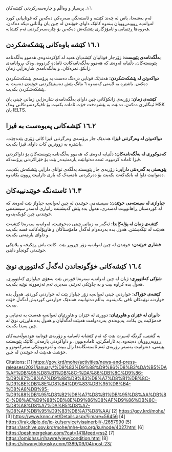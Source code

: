 ١٦. پرسیار و وەاڵم و چارەسەرکردنی کێشەکان

لەم بەشەدا، باس لە چەند کێشە و ئاستەنگی سەرەکی دەکەین کە قوتابیانی کورد لەوانەیە ڕووبەڕوویان ببنەوە کاتێک داوای خوێندن لە چین یان وڵاتانی دیکە دەکەن. هەروەها ڕێنمایی و ئامۆژگاری پێشکەش دەکەین بۆ چارەسەرکردنی ئەم کێشانە.

## ١٦.١ کێشە باوەکانی پێشکەشکردن

**بەڵگەنامەی پێویست:** زۆرجار قوتابیان کێشەیان هەیە لە کۆکردنەوەی هەموو بەڵگەنامە پێویستەکان. دڵنیابە لەوەی کە هەموو بەڵگەنامەکانت ئامادە کردووە، وەک بڕوانامەی زانکۆ، نمرەکان، و بەڵگەنامەی شارەزایی زمان.

**دواکەوتن لە پێشکەشکردن:** هەندێک قوتابی درەنگ دەست بە پرۆسەی پێشکەشکردن دەکەن. باشترە بە لایەنی کەمەوە ٦ مانگ پێش دەستپێکردنی خوێندن دەست بە پێشکەشکردن بکەیت.

**کێشەی زمان:** زۆربەی زانکۆکانی چین داوای بەڵگەنامەی شارەزایی زمانی چینی یان ئینگلیزی دەکەن. دەبێت بە پێشوەخت خۆت ئامادە بکەیت بۆ تاقیکردنەوەکانی وەک HSK یان IELTS.

## ١٦.٢ کێشەکانی پەیوەست بە ڤیزا

**دواکەوتن لە وەرگرتنی ڤیزا:** هەندێک جار پرۆسەی وەرگرتنی ڤیزا کاتی زۆری پێدەچێت. باشترە بە زووترین کات داوای ڤیزا بکەیت.

**کەموکوڕی لە بەڵگەنامەکان:** دڵنیابە لەوەی کە هەموو بەڵگەنامە پێویستەکان بۆ داواکردنی ڤیزا ئامادە کردووە. ئەمە دەتوانێت یارمەتیدەر بێت بۆ خێراکردنی پرۆسەکە.

**پێویستی بە گەرەنتی دارایی:** زۆربەی جار پێویستە بەڵگەی توانای دارایی پێشکەش بکەیت. دەتوانیت داوا لە بانکەکەت بکەیت بۆ دەرکردنی نامەیەک کە باری داراییت ڕوون بکاتەوە.

## ١٦.٣ ئاستەنگە خوێندنییەکان

**جیاوازی لە سیستەمی خوێندن:** سیستەمی خوێندن لە چین لەوانەیە جیاواز بێت لەوەی کە لە کوردستان ڕاهاتوویت لەسەری. هەوڵ بدە پێش گەیشتنت زانیاری لەسەر سیستەمی خوێندنی چین کۆبکەیتەوە.

**کێشەی زمان لە پۆلەکاندا:** ئەگەر بە زمانی چینی دەخوێنیت، لەوانەیە سەرەتا کێشەت هەبێت لە تێگەیشتن. هەوڵ بدە بەردەوام لەگەڵ مامۆستاکان و هاوپۆلەکانت قسە بکەیت و داوای یارمەتی بکەیت.

**فشاری خوێندن:** خوێندن لە چین لەوانەیە زۆر چڕوپڕ بێت. کاتت باش ڕێکبخە و پلانێکی خوێندنی گونجاو دابنێ.

## ١٦.٤ کێشەکانی خۆگونجاندن لەگەڵ کەلتووری نوێ

**شۆکی کەلتووری:** ژیان لە چین لەوانەیە سەرەتا قورس بێت بەهۆی جیاوازی کەلتووری. هەوڵ بدە کراوە بیت و بە چاوێکی ئەرێنی سەیری ئەم ئەزموونە نوێیە بکەیت.

**کێشەی خۆراک:** خواردنی چینی لەوانەیە زۆر جیاواز بێت لە خواردنی کوردی. هەوڵ بدە خواردنە نوێیەکان تاقی بکەیتەوە، بەڵام دەتوانیت هەندێک خواردنی کوردیش لەگەڵ خۆت ببەیت.

**دابڕان لە خێزان و هاوڕێیان:** دووری لە خێزان و هاوڕێیان لەوانەیە هەست بە تەنیایی و خەمۆکیت پێ بکات. پەیوەندی بەردەوامت هەبێت لەگەڵیان و هەوڵ بدە هاوڕێی نوێ لە چین پەیدا بکەیت.

بە گشتی، گرنگە لەبیرت بێت کە ئەم کێشانە ئاساییە و زۆربەی قوتابیە نێودەوڵەتییەکان ڕووبەڕوویان دەبنەوە. بە ئارامگرتن، ئامادەبوون، و داواکردنی یارمەتی کاتێک پێویستت پێیەتی، دەتوانیت بەسەر زۆربەی ئەم ئاستەنگانەدا زاڵ ببیت و ئەزموونێکی سەرکەوتوو و خۆشت هەبێت لە خوێندن لە چین.

Citations:
[1] https://gov.krd/mohe/activities/news-and-press-releases/2021/january/%D9%83%D9%88%D9%86%D8%B3%DA%B5%DA%AF%DB%95%D8%B1%DB%8C-%DA%86%DB%8C%D9%86-%D9%87%D8%A7%D9%88%D9%83%D8%A7%D8%B1%DB%8C-%D9%BE%DB%8E%D8%B4%D9%83%DB%95%D8%B4-%D8%A8%DB%95-%D9%88%DB%95%D8%B2%D8%A7%D8%B1%DB%95%D8%AA%DB%8C-%D8%AE%D9%88%DB%8E%D9%86%D8%AF%D9%86%DB%8C-%D8%A8%D8%A7%DA%B5%D8%A7-%D8%AF%DB%95%D9%83%D8%A7%D8%AA/
[2] https://gov.krd/mohe/
[3] https://www.knnc.net/Details.aspx?jimare=56456
[4] https://irak.diplo.de/iq-ku/service/visainerbil/-/2657990
[5] https://archive.gov.krd/mohe/mhe-krg.org/ku/node/4027.html
[6] https://peshmergekan.com/?cat=141&feed=rss2
[7] https://omidhss.ir/hawre/view/condition.html
[8] https://shwany.blogsky.com/1389/09/04/post-23/
